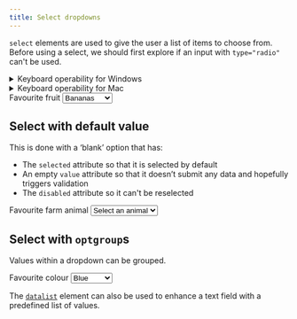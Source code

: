 ```yaml
---
title: Select dropdowns
---
```


`select` elements are used to give the user a list of items to choose from. Before using a select, we should first explore if an input with `type="radio"` can't be used.

<details>
<summary>Keyboard operability for Windows</summary>

- Tab to place focus on the select drop down list
- Spacebar will open the list but not close it
- Enter will open and close the list
- Up and down arrows can be used to make selection
- Tab to move focus from the select drop down list
</details>

<details>
<summary>Keyboard operability for Mac</summary>

- <kbd>Tab</kbd> to place focus on the select control
- <kbd>Space</kbd>, <kbd>Up</kbd>, or <kbd>Down</kbd> opens the list, highlighting the first option (if the first item is disabled, nothing is highlighted)
- <kbd>Up</kbd> and <kbd>Down</kbd> move up and down in the list; when the first option is reached:
    - <kbd>Up</kbd> does not move the highlight any further; when the last option is reached
    - <kbd>Down</kbd> does not move the highlight any further
- <kbd>Tab</kbd> does not do anything when the list is open
- <kbd>Space</kbd> or <kdb>Enter</kdb> chooses the currently highlighted option and closes the list
- <kbd>Escape</kbd> closes the list without selecting an option
</details>

<form>
    <label for="fruit">Favourite fruit</label>
    <select id="fruit">
        <option>Bananas</option>
        <option>Apples</option>
        <option>Oranges</option>
        <option>Blueberries</option>
    </select>
</form>


## Select with default value

This is done with a ‘blank’ option that has:

- The `selected` attribute so that it is selected by default
- An empty `value` attribute so that it doesn’t submit any data and hopefully triggers validation
- The `disabled` attribute so it can't be reselected

<form>
    <label for="farm-animal">Favourite farm animal</label>
    <select id="farm-animal" required>
        <option disabled selected value="">Select an animal</option>
        <option>Cow</option>
        <option>Sheep</option>
        <option>Pig</option>
        <option>Goat</option>
        <option>Chicken</option>
    </select>
</form>


## Select with `optgroup`s

Values within a dropdown can be grouped.

<form>
    <label for="colour">Favourite colour</label>
    <select id="colour">
        <optgroup label="Cold colours">
            <option>Blue</option>
            <option>Green</option>
        </optgroup>
        <optgroup label="Hot colours">
            <option>Red</option>
            <option>Yellow</option>
        </optgroup>
    </select>
</form>

The [`datalist`](/forms/datalist) element can also be used to enhance a text field with a predefined list of values.
